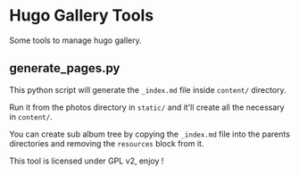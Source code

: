 # Hugo Gallery Tools

Some tools to manage hugo gallery.

## generate_pages.py

This python script will generate the `_index.md` file inside `content/` directory.

Run it from the photos directory in `static/` and it'll create all the necessary in `content/`. 

You can create sub album tree by copying the `_index.md` file into the parents directories and removing the `resources` block from it.

This tool is licensed under GPL v2, enjoy !
